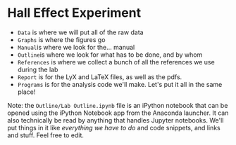 # Hall Effect Experiment

- `Data` is where we will put all of the raw data
- `Graphs` is where the figures go
- `Manual`is where we look for the… manual
- `Outline`is where we look for what has to be done, and by whom
- `References` is where we collect a bunch of all the references we use during the lab
- `Report` is for the LyX and LaTeX files, as well as the pdfs.
- `Programs` is for the analysis code we'll make. Let's put it all in the same place!

Note: the `Outline/Lab Outline.ipynb` file is an iPython notebook that can be opened using the iPython Notebook app from the Anaconda launcher. It can also technically be read by anything that handles Jupyter notebooks. We'll put things in it like *everything we have to do* and code snippets, and links and stuff. Feel free to edit.